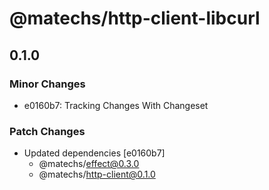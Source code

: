 # @matechs/http-client-libcurl

## 0.1.0
### Minor Changes

- e0160b7: Tracking Changes With Changeset

### Patch Changes

- Updated dependencies [e0160b7]
  - @matechs/effect@0.3.0
  - @matechs/http-client@0.1.0
